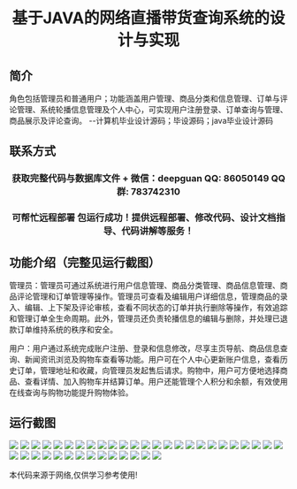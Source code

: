 <p><h1 align="center">基于JAVA的网络直播带货查询系统的设计与实现</h1></p>

## 简介
角色包括管理员和普通用户；功能涵盖用户管理、商品分类和信息管理、订单与评论管理、系统轮播信息管理及个人中心，可实现用户注册登录、订单查询与管理、商品展示及评论查询。    --计算机毕业设计源码；毕设源码；java毕业设计源码


## 联系方式
<p><h3 align="center">获取完整代码与数据库文件 + 微信：deepguan QQ: 86050149 QQ群: 783742310</h3></p>
<p><h3 align="center">可帮忙远程部署 包运行成功！提供远程部署、修改代码、设计文档指导、代码讲解等服务！</h3></p>

## 功能介绍（完整见运行截图）
管理员：管理员可通过系统进行用户信息管理、商品分类管理、商品信息管理、商品评论管理和订单管理等操作。管理员可查看及编辑用户详细信息，管理商品的录入、编辑、上下架及评论审核，查看不同状态的订单并执行删除等操作，有效追踪和管理订单全生命周期。此外，管理员还负责轮播信息的编辑与删除，并处理已退款订单维持系统的秩序和安全。

用户：用户通过系统完成账户注册、登录和信息修改，尽享主页导航、商品信息查询、新闻资讯浏览及购物车查看等功能。用户可在个人中心更新账户信息，查看历史订单，管理地址和收藏，向管理员发起售后请求。购物中，用户可方便地选择商品、查看详情、加入购物车并结算订单。用户还能管理个人积分和余额，有效使用在线查询与购物功能提升购物体验。


## 运行截图
![](img/001.jpg)
![](img/002.jpg)
![](img/003.jpg)
![](img/004.jpg)
![](img/005.jpg)
![](img/006.jpg)
![](img/007.jpg)
![](img/008.jpg)
![](img/009.jpg)
![](img/010.jpg)
![](img/011.jpg)
![](img/012.jpg)
![](img/013.jpg)
![](img/014.jpg)
![](img/015.jpg)
![](img/016.jpg)
![](img/017.jpg)
![](img/018.jpg)
![](img/019.jpg)
![](img/020.jpg)
![](img/021.jpg)
![](img/022.jpg)
![](img/023.jpg)
![](img/024.jpg)
![](img/025.jpg)
![](img/026.jpg)
![](img/027.jpg)
![](img/028.jpg)
![](img/029.jpg)
![](img/030.jpg)
![](img/031.jpg)
![](img/032.jpg)
![](img/033.jpg)
![](img/034.jpg)
![](img/035.jpg)
![](img/036.jpg)
![](img/037.jpg)
![](img/038.jpg)
![](img/039.jpg)

<p>本代码来源于网络,仅供学习参考使用!</p>
